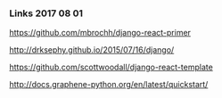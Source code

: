 

### Links 2017 08 01

https://github.com/mbrochh/django-react-primer

http://drksephy.github.io/2015/07/16/django/

https://github.com/scottwoodall/django-react-template

http://docs.graphene-python.org/en/latest/quickstart/
